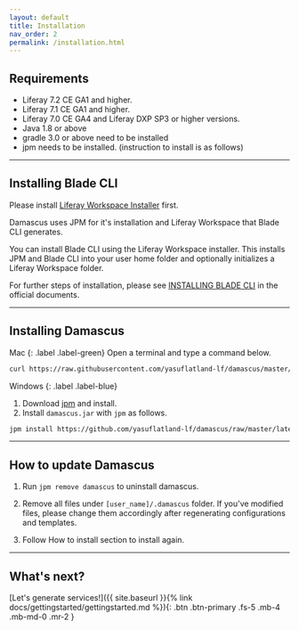 ```yaml
---
layout: default
title: Installation
nav_order: 2
permalink: /installation.html
---
```

## Requirements
- Liferay 7.2 CE GA1 and higher.
- Liferay 7.1 CE GA1 and higher.
- Liferay 7.0 CE GA4 and Liferay DXP SP3 or higher versions.
- Java 1.8 or above
- gradle 3.0 or above need to be installed
- jpm needs to be installed. (instruction to install is as follows)

---

## Installing Blade CLI

Please install [Liferay Workspace Installer](https://sourceforge.net/projects/lportal/files/Liferay%20Workspace) first.

Damascus uses JPM for it's installation and Liferay Workspace that Blade CLI generates. 

You can install Blade CLI using the Liferay Workspace installer. This installs JPM and Blade CLI into your user home folder and optionally initializes a Liferay Workspace folder.

For further steps of installation, please see [INSTALLING BLADE CLI](https://dev.liferay.com/ja/develop/tutorials/-/knowledge_base/7-1/installing-blade-cli) in the official documents.

---

## Installing Damascus

Mac
{: .label .label-green}
Open a terminal and type a command below.

```bash
curl https://raw.githubusercontent.com/yasuflatland-lf/damascus/master/installers/global | sudo sh
```

Windows
{: .label .label-blue}

1. Download [jpm](https://raw.githubusercontent.com/jpm4j/jpm4j.installers/master/dist/jpm-setup.exe) and install.
2. Install ```damascus.jar``` with ```jpm``` as follows. 

```bash
jpm install https://github.com/yasuflatland-lf/damascus/raw/master/latest/damascus.jar
```

---

## How to update Damascus

1. Run ```jpm remove damascus``` to uninstall damascus.

2. Remove all files under ```[user_name]/.damascus``` folder. If you've modified files, please change them accordingly after regenerating configurations and templates.

3. Follow How to install section to install again.

---

## What's next?
[Let's generate services!]({{ site.baseurl }}{% link docs/gettingstarted/gettingstarted.md %}){: .btn .btn-primary .fs-5 .mb-4 .mb-md-0 .mr-2 }

